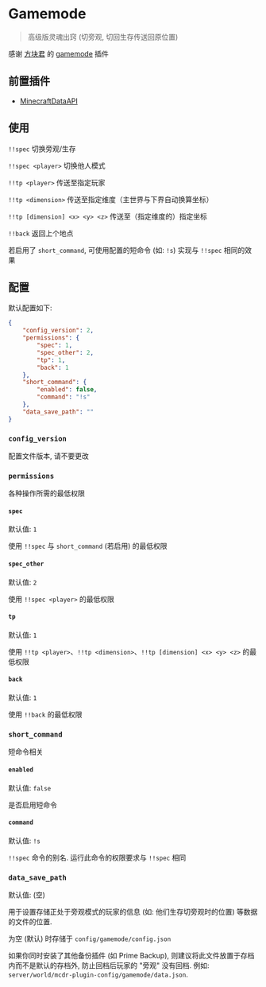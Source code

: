 # Gamemode

> 高级版灵魂出窍 (切旁观, 切回生存传送回原位置)

感谢 [方块君](https://github.com/Squaregentleman) 的 [gamemode](https://github.com/Squaregentleman/MCDR-plugins) 插件

## 前置插件

- [MinecraftDataAPI](https://github.com/MCDReforged/MinecraftDataAPI)

## 使用

`!!spec` 切换旁观/生存

`!!spec <player>` 切换他人模式

`!!tp <player>` 传送至指定玩家

`!!tp <dimension>` 传送至指定维度（主世界与下界自动换算坐标）

`!!tp [dimension] <x> <y> <z>` 传送至（指定维度的）指定坐标

`!!back` 返回上个地点

若启用了 `short_command`, 可使用配置的短命令 (如: `!s`) 实现与 `!!spec` 相同的效果

## 配置

默认配置如下:

```json
{
    "config_version": 2,
    "permissions": {
        "spec": 1,
        "spec_other": 2,
        "tp": 1,
        "back": 1
    },
    "short_command": {
        "enabled": false,
        "command": "!s"
    },
    "data_save_path": ""
}
```

### `config_version`

配置文件版本, 请不要更改

### `permissions`

各种操作所需的最低权限

#### `spec`

默认值: `1`

使用 `!!spec` 与 `short_command` (若启用) 的最低权限

#### `spec_other`

默认值: `2`

使用 `!!spec <player>` 的最低权限

#### `tp`

默认值: `1`

使用 `!!tp <player>`、`!!tp <dimension>`、`!!tp [dimension] <x> <y> <z>` 的最低权限

#### `back`

默认值: `1`

使用 `!!back` 的最低权限

### `short_command`

短命令相关

#### `enabled`

默认值: `false`

是否启用短命令

#### `command`

默认值: `!s`

`!!spec` 命令的别名. 运行此命令的权限要求与 `!!spec` 相同

### `data_save_path`

默认值: (空)

用于设置存储正处于旁观模式的玩家的信息 (如: 他们生存切旁观时的位置) 等数据的文件的位置.

为空 (默认) 时存储于 `config/gamemode/config.json`

如果你同时安装了其他备份插件 (如 Prime Backup), 则建议将此文件放置于存档内而不是默认的存档外, 防止回档后玩家的 "旁观" 没有回档. 例如: `server/world/mcdr-plugin-config/gamemode/data.json`.